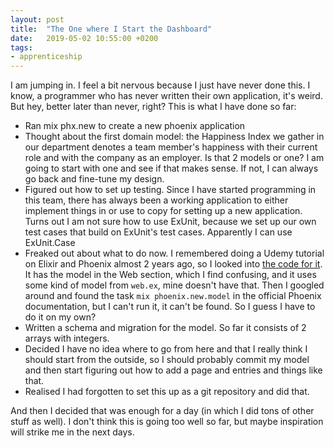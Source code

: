 ```yaml
---
layout: post
title:  "The One where I Start the Dashboard"
date:   2019-05-02 10:55:00 +0200
tags: 
- apprenticeship
---
```


I am jumping in. I feel a bit nervous because I just have never done this. I know, a programmer who has never written their own application, it's weird. But hey, better later than never, right? This is what I have done so far: 

- Ran mix phx.new to create a new phoenix application
- Thought about the first domain model: the Happiness Index we gather in our department denotes a team member's happiness with their current role and with the company as an employer. Is that 2 models or one? I am going to start with one and see if that makes sense. If not, I can always go back and fine-tune my design.
- Figured out how to set up testing. Since I have started programming in this team, there has always been a working application to either implement things in or use to copy for setting up a new application. Turns out I am not sure how to use ExUnit, because we set up our own test cases that build on ExUnit's test cases. Apparently I can use ExUnit.Case
- Freaked out about what to do now. I remembered doing a Udemy tutorial on Elixir and Phoenix almost 2 years ago, so I looked into [the code for it](https://github.com/StephenGrider/ElixirCode). It has the model in the Web section, which I find confusing, and it uses some kind of model from `web.ex`, mine doesn't have that. Then I googled around and found the task `mix phoenix.new.model` in the official Phoenix documentation, but I can't run it, it can't be found. So I guess I have to do it on my own? 
- Written a schema and migration for the model. So far it consists of 2 arrays with integers.
- Decided I have no idea where to go from here and that I really think I should start from the outside, so I should probably commit my model and then start figuring out how to add a page and entries and things like that. 
- Realised I had forgotten to set this up as a git repository and did that. 

And then I decided that was enough for a day (in which I did tons of other stuff as well). I don't think this is going too well so far, but maybe inspiration will strike me in the next days.